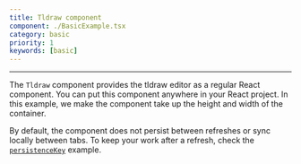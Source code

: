 ```yaml
---
title: Tldraw component
component: ./BasicExample.tsx
category: basic
priority: 1
keywords: [basic]
---
```


---

The `Tldraw` component provides the tldraw editor as a regular React component. You can put this component anywhere in your React project. In this example, we make the component take up the height and width of the container.

By default, the component does not persist between refreshes or sync locally between tabs. To keep your work after a refresh, check the [`persistenceKey`](/peristence-key) example.
